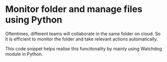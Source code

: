 # Monitor folder and manage files using Python

Oftentimes, different teams will collaborate in the same folder on cloud. So it is efficient to monitor the folder and take relevant actions automatically.

This code snippet helps realise this funcitonality by mainly using Watchdog module in Python.
